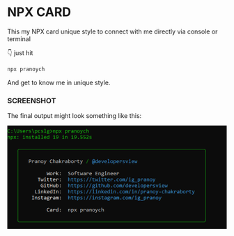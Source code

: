 # NPX CARD

This my NPX card unique style to connect with me directly via console or terminal

👇 just hit

```bash
npx pranoych
```

And get to know me in unique style.

### SCREENSHOT

The final output might look something like this:

![image](https://github.com/developersview/npx_card/blob/master/npxcard.png)
